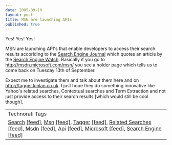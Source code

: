 ```yaml
---
date: 2005-09-10
layout: post
title: MSN are launching APIs
published: true
---
```

Yes! Yes! Yes!<p />MSN are launching API's that enable developers to access their search results accoriding to the <a href="http://www.searchenginejournal.com/index.php?p=2178">Search Engine Journal</a> which quotes an article by the <a href="http://blog.searchenginewatch.com/blog/050909-072415">Search Engine Watch</a>.  Basically if you go to <a href="http://msdn.microsoft.com/msn/">http://msdn.microsoft.com/msn/</a> you see a holder page which tells us to come back on Tuesday 13th of September.<p />Expect me to investigate them and talk about them here and on <a href="http://tagger.kinlan.co.uk">http://tagger.kinlan.co.uk</a>.  I just hope they do something innovative like Yahoo's related searches, Contextual searches and Term Extraction and not just provide access to their search results [which would still be cool though].<p /><table class="TechnoratiHead TagHeader">
<tr><td>Technorati Tags</td></tr>
<tr class="Technorati"><td>
<a href="http://www.technorati.com/tag/Search" class="Tag" rel="tag">Search</a> <a href="http://feeds.technorati.com/feed/posts/tag/Search" class="Tag">[feed]</a>, <a href="http://www.technorati.com/tag/Msn" class="Tag" rel="tag">Msn</a> <a href="http://feeds.technorati.com/feed/posts/tag/Msn" class="Tag">[feed]</a>, <a href="http://www.technorati.com/tag/Tagger" class="Tag" rel="tag">Tagger</a> <a href="http://feeds.technorati.com/feed/posts/tag/Tagger" class="Tag">[feed]</a>, <a href="http://www.technorati.com/tag/Related%20Searches" class="Tag" rel="tag">Related Searches</a> <a href="http://feeds.technorati.com/feed/posts/tag/Related%20Searches" class="Tag">[feed]</a>, <a href="http://www.technorati.com/tag/Msdn" class="Tag" rel="tag">Msdn</a> <a href="http://feeds.technorati.com/feed/posts/tag/Msdn" class="Tag">[feed]</a>, <a href="http://www.technorati.com/tag/Api" class="Tag" rel="tag">Api</a> <a href="http://feeds.technorati.com/feed/posts/tag/Api" class="Tag">[feed]</a>, <a href="http://www.technorati.com/tag/Microsoft" class="Tag" rel="tag">Microsoft</a> <a href="http://feeds.technorati.com/feed/posts/tag/Microsoft" class="Tag">[feed]</a>, <a href="http://www.technorati.com/tag/Search%20Engine" class="Tag" rel="tag">Search Engine</a> <a href="http://feeds.technorati.com/feed/posts/tag/Search%20Engine" class="Tag">[feed]</a>
</td></tr>
</table><div class="blogger-post-footer"><img class="posterous_download_image" src="https://blogger.googleusercontent.com/tracker/8109338-112635491045576744?l=www.kinlan.co.uk%2Findex.html" height="1" alt="" width="1" /></div>

